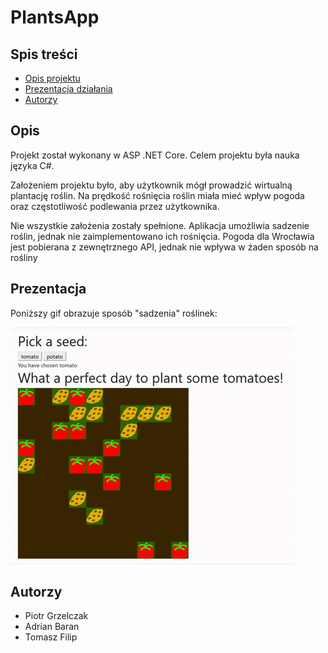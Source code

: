 # PlantsApp

## Spis treści
* [Opis projektu](#Opis)
* [Prezentacja działania](#Prezentacja)
* [Autorzy](#Autorzy)

## Opis
Projekt został wykonany w ASP .NET Core. Celem projektu była nauka języka C#.

Założeniem projektu było, aby użytkownik mógł prowadzić wirtualną plantację roślin.
Na prędkość rośnięcia roślin miała mieć wpływ pogoda oraz częstotliwość podlewania przez użytkownika.

Nie wszystkie założenia zostały spełnione. Aplikacja umożliwia sadzenie roślin, jednak nie zaimplementowano ich rośnięcia.
Pogoda dla Wrocławia jest pobierana z zewnętrznego API, jednak nie wpływa w żaden sposób na rośliny

## Prezentacja
Poniższy gif obrazuje sposób "sadzenia" roślinek:

![](demo.gif)
	
## Autorzy

- Piotr Grzelczak
- Adrian Baran
- Tomasz Filip
